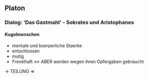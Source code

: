 ## Platon
### Dialog: 'Das Gastmahl' - Sokrates und Aristophanes
#### Kugelmenschen
- mentale und koerperliche Staerke
- entschlossen
- mutig
- Frevelhaft <-> ABER werden wegen ihren Opfergaben gebraucht

-> TEILUNG
=> 